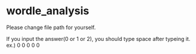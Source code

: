 # wordle_analysis

Please change file path for yourself.

If you input the answer(0 or 1 or 2), you should type space after typeing it. ex.) 0 0 0 0 0
